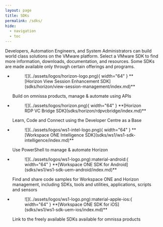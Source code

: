 ```yaml
---
layout: page
title: SDKs
permalink: /sdks/
hide:
  - navigation
  - toc
---
```


Developers, Automation Engineers, and System Administrators can build world class solutions on the VMware platform. Select a VMware SDK to find more information, downloads, documentation, and resources. Some SDKs are made available only through certain offerings and programs.

<!-- ### Desktop and App Virtualization

[Horizon View Session Enhancement SDK](sdks/horizon/view-session-management/index.md)

[Horizon RDP VC Bridge SDK](sdks/horizon/rdpvcbridge/index.md)

### Digital Workspace
[Workspace ONE Intelligence SDK](sdks/ws1/ws1-sdk-intelligence/index.md)

[Workspace ONE SDK for Android](sdks/ws1/ws1-sdk-uem-android/index.md)

[Workspace ONE SDK for iOS](sdks/ws1/ws1-sdk-uem-ios/index.md) -->

<div class="grid cards" markdown>

- <figure markdown="span">
    ![](../assets/logos/horizon-logo.png){ width="64" }
    <caption>**[Horizon View Session Enhancement SDK](sdks/horizon/view-session-management/index.md)**</caption>
    </figure> 
    
    Build on omnissa products, manage & automate using APIs

- <figure markdown="span">
    ![](../assets/logos/horizon.png){ width="64" }
    <caption>**[Horizon RDP VC Bridge SDK](sdks/horizon/rdpvcbridge/index.md)**</caption>
    </figure> 

    Learn, Code and Connect using the Developer Centre as a Base

- <figure markdown="span">
    ![](../assets/logos/ws1-intel-logo.png){ width="64" }
    <caption>**[Workspace ONE Intelligence SDK](sdks/ws1/ws1-sdk-intelligence/index.md)**</caption>
    </figure> 

    Use PowerShell to manage & automate Horizon

- <figure markdown="span">
    ![](../assets/logos/ws1-logo.png):material-android:{ width="64" }
    <caption>**[Workspace ONE SDK for Android](sdks/ws1/ws1-sdk-uem-android/index.md)**</caption>
    </figure> 
    
    Find and share code samples for Workspace ONE and Horizon management, including SDKs, tools and utilities, applications, scripts and sensors

- <figure markdown="span">
    ![](../assets/logos/ws1-logo.png):material-apple-ios:{ width="64" }
    <caption>**[Workspace ONE SDK for iOS](sdks/ws1/ws1-sdk-uem-ios/index.md)**</caption>
    </figure> 

    Link to the freely available SDKs available for omnissa products

</div>